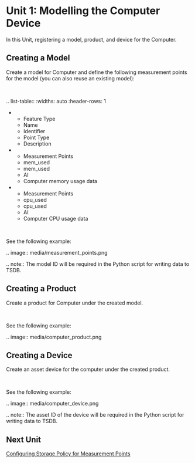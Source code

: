 # Unit 1: Modelling the Computer Device

In this Unit, registering a model, product, and device for the Computer.

## Creating a Model

Create a model for Computer and define the following measurement points for the model (you can also reuse an existing model):

<br />

.. list-table::
   :widths: auto
   :header-rows: 1

   * - Feature Type
     - Name   
     - Identifier   
     - Point Type
     - Description   
   * - Measurement Points
     - mem_used
     - mem_used
     - AI
     - Computer memory usage data
   * - Measurement Points
     - cpu_used
     - cpu_used
     - AI
     - Computer CPU usage data

<br />

See the following example:

.. image:: media/measurement_points.png

.. note:: The model ID will be required in the Python script for writing data to TSDB.

## Creating a Product

Create a product for Computer under the created model.

<br />

See the following example:

.. image:: media/computer_product.png


## Creating a Device

Create an asset device for the computer under the created product.

<br />

See the following example:

.. image:: media/computer_device.png

.. note:: The asset ID of the device will be required in the Python script for writing data to TSDB.


## Next Unit

[Configuring Storage Policy for Measurement Points](configuring_storage_policy)
